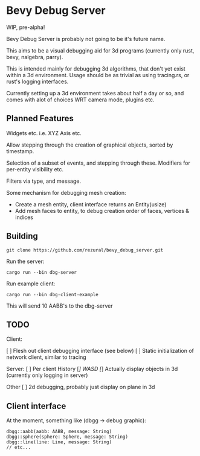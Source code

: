 # Bevy Debug Server

WIP, pre-alpha!

Bevy Debug Server is probably not going to be it's future name.

This aims to be a visual debugging aid for 3d programs (currently only rust, bevy, nalgebra, parry). 

This is intended mainly for debugging 3d algorithms, that don't yet exist within a 3d environment. Usage should be as trivial as using tracing.rs, or rust's logging interfaces.

Currently setting up a 3d environment takes about half a day or so, and comes with alot of choices WRT camera mode, plugins etc.

## Planned Features

Widgets etc. i.e. XYZ Axis etc.

Allow stepping through the creation of graphical objects, sorted by timestamp.

Selection of a subset of events, and stepping through these. Modifiers for per-entity visibility etc. 

Filters via type, and message.

Some mechanism for debugging mesh creation:
 * Create a mesh entity, client interface returns an Entity(usize)
 * Add mesh faces to entity, to debug creation order of faces, vertices & indices

## Building

```
git clone https://github.com/rezural/bevy_debug_server.git
```

Run the server: 

```
cargo run --bin dbg-server
```

Run example client: 

```
cargo run --bin dbg-client-example
```

This will send 10 AABB's to the dbg-server

## TODO

Client: 

[ ] Flesh out client debugging interface (see below)
[ ] Static initialization of network client, similar to tracing

Server:
[ ] Per client History
[*] WASD
[*] Actually display objects in 3d (currently only logging in server)

Other
[ ] 2d debugging, probably just display on plane in 3d

## Client interface

At the moment, something like (dbgg -> debug graphic):

```
dbgg::aabb(aabb: AABB, message: String)
dbgg::sphere(sphere: Sphere, message: String)
dbgg::line(line: Line, message: String)
// etc...
```